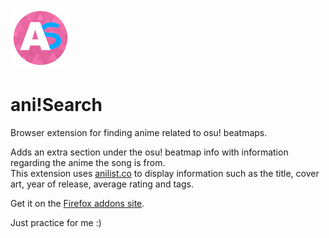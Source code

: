 [![ani!Search Logo](/icons/icon-96.png)](https://addons.mozilla.org/en-CA/firefox/addon/ani-search/)
# ani!Search
Browser extension for finding anime related to osu! beatmaps.  
  
Adds an extra section under the osu! beatmap info with information regarding the anime the song is from.  
This extension uses [anilist.co](https://anilist.co/) to display information such as the title, cover art, year of release, average rating and tags.  
  
Get it on the [Firefox addons site](https://addons.mozilla.org/en-CA/firefox/addon/ani-search/).  
  
Just practice for me :)
